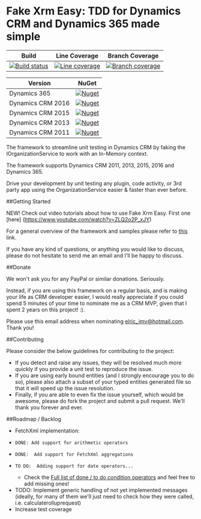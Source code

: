 ﻿Fake Xrm Easy: TDD for Dynamics CRM and Dynamics 365 made simple
=================================================================================

|Build|Line Coverage|Branch Coverage|
|-----------|-----|-----------------|
|[![Build status](https://ci.appveyor.com/api/projects/status/2g8yc8jg817746du?svg=true)](https://ci.appveyor.com/project/Jordi/fake-xrm-easy)|[![Line coverage](https://cdn.rawgit.com/jordimontana82/fake-xrm-easy/master/test/reports/badge_linecoverage.svg?v=1.22.3)](https://cdn.rawgit.com/jordimontana82/fake-xrm-easy/master/test/reports/index.htm?v=1.22.3)|[![Branch coverage](https://cdn.rawgit.com/jordimontana82/fake-xrm-easy/master/test/reports/badge_branchcoverage.svg?v=1.22.3)](https://cdn.rawgit.com/jordimontana82/fake-xrm-easy/master/test/reports/index.htm?v=1.22.3)|

|Version|NuGet|
|-----------|-----|
|Dynamics 365|[![Nuget](https://buildstats.info/nuget/fakexrmeasy.365?v=1.22.3)](https://www.nuget.org/packages/fakexrmeasy.365)|
|Dynamics CRM 2016|[![Nuget](https://buildstats.info/nuget/fakexrmeasy.2016?v=1.22.3)](https://www.nuget.org/packages/fakexrmeasy.2016)|
|Dynamics CRM 2015|[![Nuget](https://buildstats.info/nuget/fakexrmeasy.2015?v=1.22.3)](https://www.nuget.org/packages/fakexrmeasy.2015)|
|Dynamics CRM 2013|[![Nuget](https://buildstats.info/nuget/fakexrmeasy.2013?v=1.22.3)](https://www.nuget.org/packages/fakexrmeasy.2013)|
|Dynamics CRM 2011|[![Nuget](https://buildstats.info/nuget/fakexrmeasy?v=1.22.3)](https://www.nuget.org/packages/fakexrmeasy)|

The framework to streamline unit testing in Dynamics CRM by faking the IOrganizationService to work with an In-Memory context.

The framework supports Dynamics CRM 2011, 2013, 2015, 2016 and Dynamics 365.

Drive your development by unit testing any plugin, code activity, or 3rd party app using the OrganizationService easier & faster than ever before.

##Getting Started

NEW! Check out video tutorials about how to use Fake Xrm Easy. First one [here] (https://www.youtube.com/watch?v=ZLQ2o2P_xJY)

For a general overview of the framework and samples please refer to [this](http://dynamicsvalue.com/get-started/overview?source=git) link. 

If you have any kind of questions, or anything you would like to discuss, please do not hesitate to send me an email and I'll be happy to discuss.

##Donate 

We won't ask you for any PayPal or similar donations. Seriously.

Instead, if you are using this framework on a regular basis, and is making your life as CRM developer easier, I would really appreciate if you could spend 5 minutes of your time to nominate me as a CRM MVP, given that I spent 2 years on this project! :). 

Please use this email address when nominating elric_jmv@hotmail.com. Thank you! 

##Contributing

Please consider the below guidelines for contributing to the project:

* If you detect and raise any issues, they will be resolved much more quickly if you provide a unit test to reproduce the issue. 
* If you are using early bound entities (and I strongly encourage you to do so), please also attach a subset of your typed entities generated file so that it will speed up the issue resolution.
* Finally, if you are able to even fix the issue yourself, which would be awesome, please do fork the project and submit a pull request. We'll thank you forever and ever. 


##Roadmap / Backlog

*  FetchXml implementation:
*     DONE: Add support for arithmetic operators
*     DONE:  Add support for FetchXml aggregations
*     TO DO:  Adding support for date operators...
	-	Check the [Full list of done / to do condition operators](https://github.com/jordimontana82/fake-xrm-easy/blob/master/FakeXrmEasy.Tests.Shared/FakeContextTests/FetchXml/ConditionOperatorTests.cs#L19-L110) and feel free to add missing ones!
*    TODO: Implement generic handling of not yet implemented messages (ideally, for many of them we'll just need to check how they were called, i.e. calculaterolluprequest)
*  Increase test coverage
  

